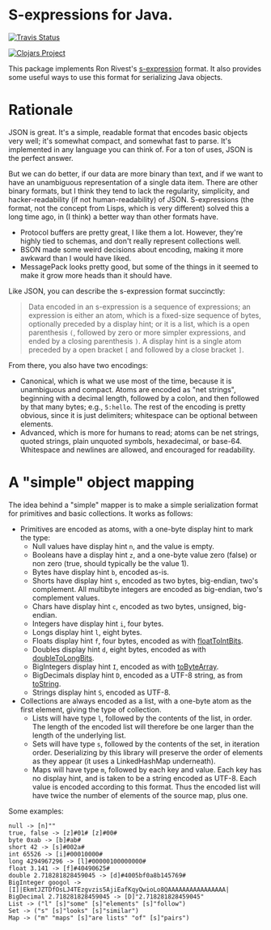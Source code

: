 # S-expressions for Java.

[![Travis Status](https://travis-ci.org/csm/sexp4j.svg?branch=master)](https://travis-ci.org/csm/sexp4j)

[![Clojars Project](http://clojars.org/org.metastatic/sexp4j/latest-version.svg)](http://clojars.org/org.metastatic/sexp4j)

This package implements Ron Rivest's [s-expression](http://people.csail.mit.edu/rivest/Sexp.txt)
format. It also provides some useful ways to use this format for serializing Java objects.

# Rationale

JSON is great. It's a simple, readable format that encodes basic objects very well; it's somewhat compact, and somewhat fast to parse. It's implemented in any language you can think of. For a ton of uses, JSON is the perfect answer.

But we can do better, if our data are more binary than text, and if we want to have an unambiguous representation of a single data item. There are other binary formats, but I think they tend to lack the regularity, simplicity, and hacker-readability (if not human-readability) of JSON. S-expressions (the format, not the concept from Lisps, which is very different) solved this a long time ago, in (I think) a better way than other formats have.

* Protocol buffers are pretty great, I like them a lot. However, they're highly tied to schemas, and don't really represent collections well.
* BSON made some weird decisions about encoding, making it more awkward than I would have liked.
* MessagePack looks pretty good, but some of the things in it seemed to make it grow more heads than it should have.

Like JSON, you can describe the s-expression format succinctly:

> Data encoded in an s-expression is a sequence of expressions; an expression is either an atom, which is a fixed-size sequence of bytes, optionally preceded by a display hint; or it is a list, which is a open parenthesis `(`, followed by zero or more simpler expressions, and ended by a closing parenthesis `)`. A display hint is a single atom preceded by a open bracket `[` and followed by a close bracket `]`.

From there, you also have two encodings:

* Canonical, which is what we use most of the time, because it is unambiguous and compact. Atoms are encoded as "net strings", beginning with a decimal length, followed by a colon, and then followed by that many bytes; e.g., `5:hello`. The rest of the encoding is pretty obvious, since it is just delimiters; whitespace can be optional between elements.
* Advanced, which is more for humans to read; atoms can be net strings, quoted strings, plain unquoted symbols, hexadecimal, or base-64. Whitespace and newlines are allowed, and encouraged for readability.

# A "simple" object mapping

The idea behind a "simple" mapper is to make a simple serialization format for primitives and basic collections. It works as follows:

* Primitives are encoded as atoms, with a one-byte display hint to mark the type:
    * Null values have display hint `n`, and the value is empty.
    * Booleans have a display hint `z`, and a one-byte value zero (false) or non zero (true, should typically be the value 1).
    * Bytes have display hint `b`, encoded as-is.
    * Shorts have display hint `s`, encoded as two bytes, big-endian, two's complement. All multibyte integers are encoded as big-endian, two's complement values.
    * Chars have display hint `c`, encoded as two bytes, unsigned, big-endian.
    * Integers have display hint `i`, four bytes.
    * Longs display hint `l`, eight bytes.
    * Floats display hint `f`, four bytes, encoded as with [floatToIntBits](http://docs.oracle.com/javase/7/docs/api/java/lang/Float.html#floatToIntBits%28float%29).
    * Doubles display hint `d`, eight bytes, encoded as with [doubleToLongBits](http://docs.oracle.com/javase/7/docs/api/java/lang/Double.html#doubleToLongBits%28double%29).
    * BigIntegers display hint `I`, encoded as with [toByteArray](http://docs.oracle.com/javase/7/docs/api/java/math/BigInteger.html#toByteArray%28%29).
    * BigDecimals display hint `D`, encoded as a UTF-8 string, as from [toString](http://docs.oracle.com/javase/7/docs/api/java/math/BigDecimal.html#toString%28%29).
    * Strings display hint `S`, encoded as UTF-8.
* Collections are always encoded as a list, with a one-byte atom as the first element, giving the type of collection.
    * Lists will have type `l`, followed by the contents of the list, in order. The length of the encoded list will therefore be one larger than the length of the underlying list.
    * Sets will have type `s`, followed by the contents of the set, in iteration order. Deserializing by this library will preserve the order of elements as they appear (it uses a LinkedHashMap underneath).
    * Maps will have type `m`, followed by each key and value. Each key has no display hint, and is taken to be a string encoded as UTF-8. Each value is encoded according to this format. Thus the encoded list will have twice the number of elements of the source map, plus one.
    
Some examples:

    null -> [n]""
    true, false -> [z]#01# [z]#00#
    byte 0xab -> [b]#ab#
    short 42 -> [s]#002a#
    int 65526 -> [i]#00010000#
    long 4294967296 -> [l]#00000100000000#
    float 3.141 -> [f]#40490625#
    double 2.718281828459045 -> [d]#4005bf0a8b145769#
    BigInteger googol -> [I]|EkmtJZTDfOsLJ4TEzgvzis5AjiEafKqyQwioLo8QAAAAAAAAAAAAAAAA|
    BigDecimal 2.718281828459045 -> [D]"2.718281828459045"
    List -> ("l" [s]"some" [s]"elements" [s]"follow")
    Set -> ("s" [s]"looks" [s]"similar")
    Map -> ("m" "maps" [s]"are lists" "of" [s]"pairs")
